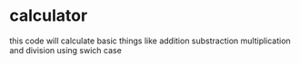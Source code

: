 # calculator
this code will calculate basic things like addition substraction multiplication and division using swich case
